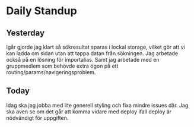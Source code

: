# Daily Standup

## Yesterday

Igår gjorde jag klart så sökresultat sparas i lockal storage, vilket gör att vi kan ladda om sidan utan att tappa datan från sökningen. Jag arbetade också på en lösning för importalias. Samt jag arbetade med en gruppmedlem som behövde extra ögon på ett routing/params/navigeringsproblem.

## Today

Idag ska jag jobba med lite generell styling och fixa mindre issues där. Jag ska även se om det går att komma vidare med deploy ifall deploy är nödvändigt för uppgiften.
